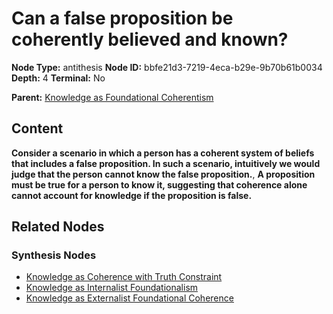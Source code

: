 # Can a false proposition be coherently believed and known?

**Node Type:** antithesis
**Node ID:** bbfe21d3-7219-4eca-b29e-9b70b61b0034
**Depth:** 4
**Terminal:** No

**Parent:** [Knowledge as Foundational Coherentism](knowledge-as-foundational-coherentism-synthesis-23bdc14c-6fd2-4737-887d-58dc389ae881.md)

## Content

**Consider a scenario in which a person has a coherent system of beliefs that includes a false proposition. In such a scenario, intuitively we would judge that the person cannot know the false proposition.**, **A proposition must be true for a person to know it, suggesting that coherence alone cannot account for knowledge if the proposition is false.**

## Related Nodes

### Synthesis Nodes

- [Knowledge as Coherence with Truth Constraint](knowledge-as-coherence-with-truth-constraint-synthesis-92d0260a-9b3e-4a36-80c5-a58434799ee9.md)
- [Knowledge as Internalist Foundationalism](knowledge-as-internalist-foundationalism-synthesis-30c38300-5d0b-4923-8f4d-83be948fab63.md)
- [Knowledge as Externalist Foundational Coherence](knowledge-as-externalist-foundational-coherence-synthesis-a16475e7-34e5-4a36-8563-314cbfd4e39f.md)
